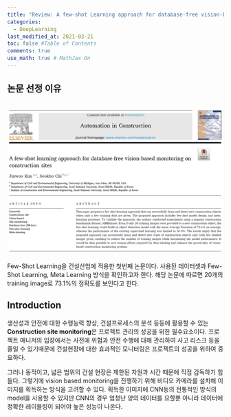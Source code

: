 ```yaml
---
title: "Review: A few-shot Learning approach for database-free vision-based monitoring on construction sites"
categories: 
  - DeepLearning
last_modified_at: 2021-03-21
toc: false #Table of Contents
comments: true
use_math: true # MathJax On
---
```


## 논문 선정 이유
<br>
<center><img src="/assets/images/review1_1.jpg" width="500" ></center>
<br>
Few-Shot Learning을 건설산업에 적용한 첫번째 논문이다. 사용된 데이터셋과 Few-Shot Learning, Meta Learning 방식을 확인하고자 한다. 해당 논문에 따르면 20개의 training image로 73.1%의 정확도를 보인다고 한다.

## Introduction

생산성과 안전에 대한 수행능력 향상, 건설프로세스의 분석 등등에 활용할 수 있는 **Construction site monitoring**은 프로젝트 관리의 성공을 위한 필수요소이다. 프로젝트 매니저의 입장에서는 사전에 위험과 안전 수행에 대해 관리하여 사고 리스크 등을 줄일 수 있기때문에 건설현장에 대한 효과적인 모니터링은 프로젝트의 성공을 위하여 중요하다. 

그러나 동적이고, 넓은 범위의 건설 현장은 제한된 자원과 시간 때문에 직접 감독하기 힘들다. 그렇기에 vision based monitoring을 진행하기 위해 비디오 카메라를 설치해 이미지를 획득하는 방식을 고려할 수 있다. 획득한 이미지에 CNN등의 전통적인 방식의 model을 사용할 수 있지만 CNN의 경우 엄청난 양의 데이터를 요할뿐 아니라 데이터에 정확한 레이블링이 되어야 높은 성능이 나온다.
